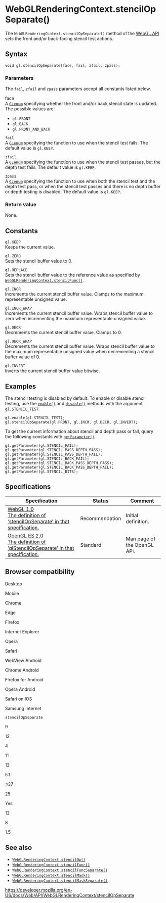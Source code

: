 WebGLRenderingContext.stencilOpSeparate()
=========================================

The `WebGLRenderingContext.stencilOpSeparate()` method of the [WebGL API](../webgl_api) sets the front and/or back-facing stencil test actions.

Syntax
------

    void gl.stencilOpSeparate(face, fail, zfail, zpass);

### Parameters

The `fail`, `zfail` and `zpass` parameters accept all constants listed below.

face  
A [`GLenum`](../webgl_api/types) specifying whether the front and/or back stencil state is updated. The possible values are:

-   `gl.FRONT`
-   `gl.BACK`
-   `gl.FRONT_AND_BACK`

`fail`  
A [`GLenum`](../webgl_api/types) specifying the function to use when the stencil test fails. The default value is `gl.KEEP`.

`zfail`  
A [`GLenum`](../webgl_api/types) specifying the function to use when the stencil test passes, but the depth test fails. The default value is `gl.KEEP`.

`zpass`  
A [`GLenum`](../webgl_api/types) specifying the function to use when both the stencil test and the depth test pass, or when the stencil test passes and there is no depth buffer or depth testing is disabled. The default value is `gl.KEEP`.

### Return value

None.

Constants
---------

`gl.KEEP`  
Keeps the current value.

`gl.ZERO`  
Sets the stencil buffer value to 0.

`gl.REPLACE`  
Sets the stencil buffer value to the reference value as specified by [`WebGLRenderingContext.stencilFunc()`](stencilfunc).

`gl.INCR`  
Increments the current stencil buffer value. Clamps to the maximum representable unsigned value.

`gl.INCR_WRAP`  
Increments the current stencil buffer value. Wraps stencil buffer value to zero when incrementing the maximum representable unsigned value.

`gl.DECR`  
Decrements the current stencil buffer value. Clamps to 0.

`gl.DECR_WRAP`  
Decrements the current stencil buffer value. Wraps stencil buffer value to the maximum representable unsigned value when decrementing a stencil buffer value of 0.

`gl.INVERT`  
Inverts the current stencil buffer value bitwise.

Examples
--------

The stencil testing is disabled by default. To enable or disable stencil testing, use the [`enable()`](enable) and [`disable()`](disable) methods with the argument `gl.STENCIL_TEST`.

    gl.enable(gl.STENCIL_TEST);
    gl.stencilOpSeparate(gl.FRONT, gl.INCR, gl.DECR, gl.INVERT);

To get the current information about stencil and depth pass or fail, query the following constants with [`getParameter()`](getparameter).

    gl.getParameter(gl.STENCIL_FAIL);
    gl.getParameter(gl.STENCIL_PASS_DEPTH_PASS);
    gl.getParameter(gl.STENCIL_PASS_DEPTH_FAIL);
    gl.getParameter(gl.STENCIL_BACK_FAIL);
    gl.getParameter(gl.STENCIL_BACK_PASS_DEPTH_PASS);
    gl.getParameter(gl.STENCIL_BACK_PASS_DEPTH_FAIL);
    gl.getParameter(gl.STENCIL_BITS);

Specifications
--------------

<table><thead><tr class="header"><th>Specification</th><th>Status</th><th>Comment</th></tr></thead><tbody><tr class="odd"><td><a href="https://www.khronos.org/registry/webgl/specs/latest/1.0/#5.14.3">WebGL 1.0<br />
<span class="small">The definition of 'stencilOpSeparate' in that specification.</span></a></td><td><span class="spec-rec">Recommendation</span></td><td>Initial definition.</td></tr><tr class="even"><td><a href="https://www.khronos.org/opengles/sdk/docs/man/xhtml/glStencilOpSeparate.xml">OpenGL ES 2.0<br />
<span class="small">The definition of 'glStencilOpSeparate' in that specification.</span></a></td><td><span class="spec-standard">Standard</span></td><td>Man page of the OpenGL API.</td></tr></tbody></table>

Browser compatibility
---------------------

Desktop

Mobile

Chrome

Edge

Firefox

Internet Explorer

Opera

Safari

WebView Android

Chrome Android

Firefox for Android

Opera Android

Safari on IOS

Samsung Internet

`stencilOpSeparate`

9

12

4

11

12

5.1

≤37

25

Yes

12

8

1.5

See also
--------

-   [`WebGLRenderingContext.stencilOp()`](stencilop)
-   [`WebGLRenderingContext.stencilFunc()`](stencilfunc)
-   [`WebGLRenderingContext.stencilFuncSeparate()`](stencilfuncseparate)
-   [`WebGLRenderingContext.stencilMask()`](stencilmask)
-   [`WebGLRenderingContext.stencilMaskSeparate()`](stencilmaskseparate)

<a href="https://developer.mozilla.org/en-US/docs/Web/API/WebGLRenderingContext/stencilOpSeparate" class="_attribution-link">https://developer.mozilla.org/en-US/docs/Web/API/WebGLRenderingContext/stencilOpSeparate</a>
